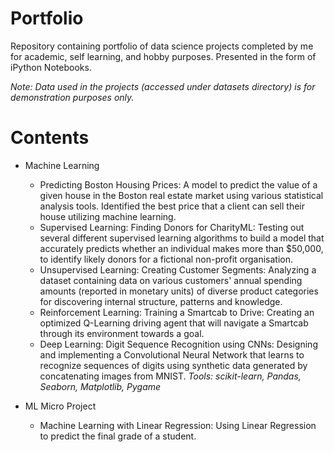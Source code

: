 # Portfolio
Repository containing portfolio of data science projects completed by me for academic, self learning, and hobby purposes. Presented in the form of iPython Notebooks.

*Note: Data used in the projects (accessed under datasets directory) is for demonstration purposes only.*

# Contents

- Machine Learning

    - Predicting Boston Housing Prices: A model to predict the value of a given house in the Boston real estate market using various statistical analysis tools. Identified the best price that a client can sell their house utilizing machine learning.
    - Supervised Learning: Finding Donors for CharityML: Testing out several different supervised learning algorithms to build a model that accurately predicts whether an individual makes more than $50,000, to identify likely donors for a fictional non-profit organisation.
    - Unsupervised Learning: Creating Customer Segments: Analyzing a dataset containing data on various customers' annual spending amounts (reported in monetary units) of diverse product categories for discovering internal structure, patterns and knowledge.
    - Reinforcement Learning: Training a Smartcab to Drive: Creating an optimized Q-Learning driving agent that will navigate a Smartcab through its environment towards a goal.
    - Deep Learning: Digit Sequence Recognition using CNNs: Designing and implementing a Convolutional Neural Network that learns to recognize sequences of digits using synthetic data generated by concatenating images from MNIST.
  *Tools: scikit-learn, Pandas, Seaborn, Matplotlib, Pygame*

- ML Micro Project
    
    - Machine Learning with Linear Regression: Using Linear Regression to predict the final grade of a student.
